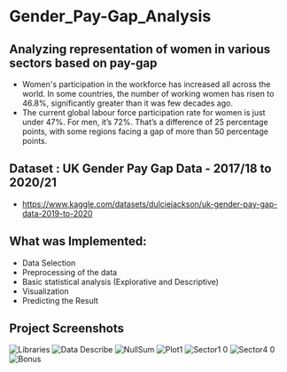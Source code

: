 ﻿# Gender_Pay-Gap_Analysis
## Analyzing representation of women in various sectors based on pay-gap
- Women's participation in the workforce has increased all across the world. In some countries, the number of working women has risen to 46.8%, significantly greater than it was few decades ago.
- The current global labour force participation rate for women is just under 47%. For men, it’s 72%. That’s a difference of 25 percentage points, with some regions facing a gap of more than 50 percentage points.

## Dataset : UK Gender Pay Gap Data - 2017/18 to 2020/21
- https://www.kaggle.com/datasets/dulciejackson/uk-gender-pay-gap-data-2019-to-2020

## What was Implemented:
- Data Selection
- Preprocessing of the data
- Basic statistical analysis (Explorative and Descriptive)
- Visualization
- Predicting the Result

## Project Screenshots
![Libraries](https://user-images.githubusercontent.com/80581891/188423483-f221e400-4d45-456b-a4c6-72b4478857fd.jpg)
![Data Describe](https://user-images.githubusercontent.com/80581891/188423498-c9ded2f4-9faf-4ba3-8795-801a642ced5a.jpg)
![NullSum](https://user-images.githubusercontent.com/80581891/188423513-fbc41a09-4514-414f-bac6-e854831ce159.jpg)
![Plot1](https://user-images.githubusercontent.com/80581891/188423533-d2e15dd8-13d6-4f5d-bc79-3874eaa3677d.jpg)
![Sector1 0](https://user-images.githubusercontent.com/80581891/188423551-0f7933f4-4cd9-4454-9f31-ce1bb994b8d9.jpg)
![Sector4 0](https://user-images.githubusercontent.com/80581891/188423564-6e421641-2cbe-4f73-8c4a-847333676de7.jpg)
![Bonus](https://user-images.githubusercontent.com/80581891/188423582-f8951052-1bc4-46eb-b407-cd66b2aac3eb.jpg)
